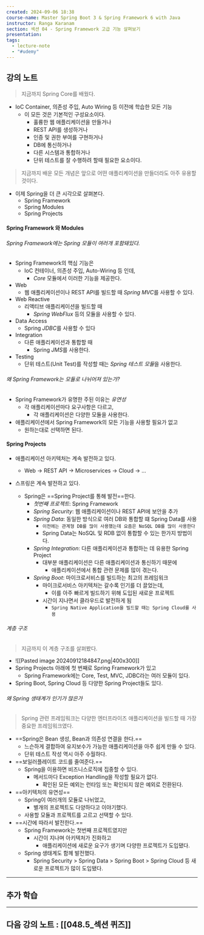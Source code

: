 ```yaml
---
created: 2024-09-06 18:38
course-name: Master Spring Boot 3 & Spring Framework 6 with Java
instructor: Ranga Karanam
section: 섹션 04 - Spring Framework 고급 기능 살펴보기
presentation: 
tags:
  - lecture-note
  - "#udemy"
---
```

## 강의 노트
> 지금까지 Spring Core를 배웠다.
- IoC Container, 의존성 주입, Auto Wiring 등 이전에 학습한 모든 기능
	- 이 모든 것은 기본적인 구성요소이다.
		- 훌륭한 웹 애플리케이션을 만들거나
		- REST API를 생성하거나
		- 인증 및 권한 부여를 구현하거나
		- DB에 통신하거나
		- 다른 시스템과 통합하거나
		- 단위 테스트를 잘 수행하려 할때 필요한 요소이다.

> 지금까지 배운 모든 개념은 앞으로 어떤 애플리케이션을 만들더라도 아주 유용할 것이다.

- 이제 Spring을 더 큰 시각으로 살펴본다.
	- Spring Framework
	- Spring Modules
	- Spring Projects

#### Spring Framework 와 Modules
###### Spring Framework에는 Spring 모듈이 여러개 포함돼있다.
- Spring Framework의 핵심 기능은
	- IoC 컨테이너, 의존성 주입, Auto-Wiring 등 인데,
		- *Core* 모듈에서 이러한 기능을 제공한다.
- Web
	- 웹 애플리케이션이나 REST API를 빌드할 때 *Spring MVC*를 사용할 수 있다.
- Web Reactive
	- 리액티브 애플리케이션을 빌드할 때 
		- *Spring WebFlux* 등의 모듈을 사용할 수 있다.
- Data Access
	- Spring *JDBC*를 사용할 수 있다
- Integration
	- 다른 애플리케이션과 통합할 때
		- Spring *JMS*를 사용한다.
- Testing
	- 단위 테스트(Unit Test)를 작성할 때는 *Spring 테스트 모듈*을 사용한다.

###### 왜 Spring Framework는 모듈로 나뉘어져 있는가?
- Spring Framework가 유명한 주된 이유는 *유연성*
	- 각 애플리케이션마다 요구사항은 다르고,
		- 각 애플리케이션은 다양한 모듈을 사용한다.
- 애플리케이션에서 Spring Framework의 모든 기능을 사용할 필요가 없고
	- 원하는대로 선택하면 된다.
#### Spring Projects
- 애플리케이션 아키텍처는 계속 발전하고 있다.
	- Web -> REST API -> Microservices -> Cloud -> ...

- 스프링은 계속 발전하고 있다.
	- Spring은 ==Spring Project를 통해 발전==한다.
		- *첫번째 프로젝트*: Spring Framework
		- *Spring Security*: 웹 애플리케이션이나 REST API에 보안을 추가
		- *Spring Data*: 동일한 방식으로 여러 DB와 통합할 떄 Spring Data를 사용
			- `이전에는 관계형 DB를 많이 사용했는데 요즘은 NoSQL DB를 많이 사용한다`
			- Spring Data는 NoSQL 및 RDB 없이 통합할 수 있는 한가지 방법이다.
		- *Spring Integration*: 다른 애플리케이션과 통합하는 데 유용한 Spring Project
			- 대부분 애플리케이션은 다른 애플리케이션과 통신하기 때문에
				- 애플리케이션에서 통합 관련 문제를 많이 겪는다.
		- *Spring Boot*: 마이크로서비스를 빌드하는 최고의 프레임워크
			- 마이크로서비스 아키텍처는 갈수록 인기를 더 끌었는데,
				- 이를 아주 빠르게 빌드하기 위해 도입된 새로운 프로젝트
			- 시간이 지나면서 클라우드로 발전하게 됨
				- `Spring Native Application을 빌드할 때는 Spring Cloud를 사용`
###### 계층 구조
> 지금까지 이 계층 구조를 살펴봤다.
- ![[Pasted image 20240912184847.png|400x300]]
- Spring Projects 아래에 첫 번째로 Spring Framework가 있고
	- Spring Framework에는 Core, Test, MVC, JDBC라는 여러 모듈이 있다.
- Spring Boot, Spring Cloud 등 다양한 Spring Project들도 있다.

###### 왜 Spring 생태계가 인기가 많은가
>Spring 관련 프레임워크는 다양한 엔터프라이즈 애플리케이션을 빌드할 때 가장 중요한 프레임워크였다.

- ==Spring은 Bean 생성, Bean과 의존성 연결을 한다.==
	- 느슨하게 결합하여 유지보수가 가능한 애플리케이션을 아주 쉽게 만들 수 있다.
	- 단위 테스트 작성 역시 아주 수월하다.
- ==보일러플레이트 코드를 줄여준다.==
	- Spring을 이용하면 비즈니스로직에 집중할 수 있다.
		- 메서드마다 Exception Handling을 작성할 필요가 없다.
			- 확인된 모든 예외는 런타임 또는 확인되지 않은 예외로 전환된다.
- ==아키텍처의 유연성==
	- Spring이 여러개의 모듈로 나뉘었고,
		- 별개의 프로젝트도 다양하다고 이야기했다.
	- 사용할 모듈과 프로젝트를 고르고 선택할 수 있다.
- ==시간에 따라서 발전한다.==
	- Spring Framework는 첫번째 프로젝트였지만
		- 시간이 지나며 아키텍처가 진화하고 
			- 애플리케이션에 새로운 요구가 생기며 다양한 프로젝트가 도입됐다.
	- Spring 생태계도 함께 발전했다.
		- Spring Security > Spring Data > Spring Boot > Spring Cloud 등 새로운 프로젝트가 많이 도입됐다.




---
## 추가 학습


---
## 다음 강의 노트 : [[048.5_섹션 퀴즈]]
